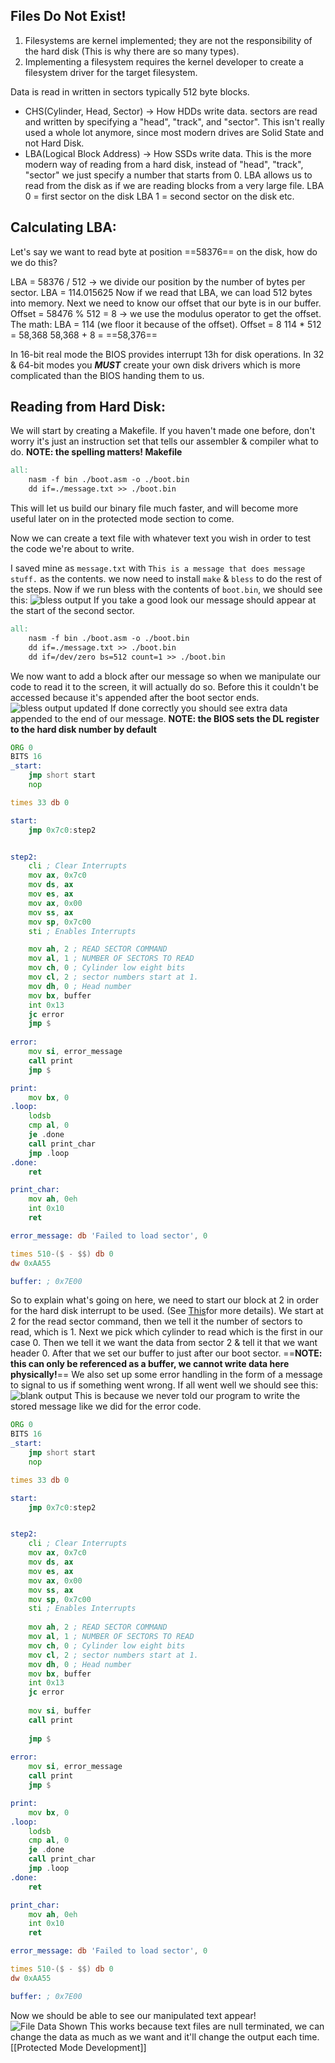 ## Files Do Not Exist!
1. Filesystems are kernel implemented; they are not the responsibility of the hard disk (This is why there are so many types).
2. Implementing a filesystem requires the kernel developer to create a filesystem driver for the target filesystem.

Data is read in written in sectors typically 512 byte blocks.
* CHS(Cylinder, Head, Sector) -> How HDDs write data.
	sectors are read and written by specifying a "head", "track", and "sector".
	This isn't really used a whole lot anymore, since most modern drives are Solid State and not Hard Disk.
* LBA(Logical Block Address) -> How SSDs write data.
	This is the more modern way of reading from a hard disk, instead of "head", "track", "sector"  we just specify a number that starts from 0.
	LBA allows us to read from the disk as if we are reading blocks from a very large file.
	LBA 0 = first sector on the disk
	LBA 1 = second sector on the disk
	etc.

## Calculating LBA:
Let's say we want to read byte at position ==58376== on the disk, how do we do this?

LBA = 58376 / 512 -> we divide our position by the number of bytes per sector.
LBA = 114.015625
Now if we read that LBA, we can load 512 bytes into memory.
Next we need to know our offset that our byte is in our buffer.
Offset = 58476 % 512 = 8 -> we use the modulus operator to get the offset.
The math:
LBA = 114 (we floor it because of the offset).
Offset = 8
114 * 512 = 58,368
58,368 + 8 = ==58,376==

In 16-bit real mode the BIOS provides interrupt 13h for disk operations.
In 32 & 64-bit modes you ***MUST*** create your own disk drivers which is more complicated than the BIOS handing them to us.

## Reading from Hard Disk:
We will start by creating a Makefile. If you haven't made one before, don't worry it's just an instruction set that tells our assembler & compiler what to do. **NOTE: the spelling matters! Makefile**

```Makefile
all:
	nasm -f bin ./boot.asm -o ./boot.bin
	dd if=./message.txt >> ./boot.bin
```
This will let us build our binary file much faster, and will become more useful later on in the protected mode section to come.

Now we can create a text file with whatever text you wish in order to test the code we're about to write.

I saved mine as `message.txt` with `This is a message that does message stuff.` as the contents.
we now need to install `make` & `bless` to do the rest of the steps.
Now if we run bless with the contents of `boot.bin`, we should see this:
![bless output](https://github.com/GuiltedRose/notes/blob/main/pictures/bless-output.png?raw=true)
If you take a good look our message should appear at the start of the second sector.

```Makefile
all:
	nasm -f bin ./boot.asm -o ./boot.bin
	dd if=./message.txt >> ./boot.bin
	dd if=/dev/zero bs=512 count=1 >> ./boot.bin
```
We now want to add a block after our message so when we manipulate our code to read it to the screen, it will actually do so. Before this it couldn't be accessed because it's appended after the boot sector ends.
![bless output updated](https://github.com/GuiltedRose/notes/blob/main/pictures/bless-updated-output.png?raw=true)
If done correctly you should see extra data appended to the end of our message.
**NOTE: the BIOS sets the DL register to the hard disk number by default**
```asm
ORG 0
BITS 16
_start:
	jmp short start
	nop

times 33 db 0

start:
	jmp 0x7c0:step2


step2:
	cli ; Clear Interrupts
	mov ax, 0x7c0
	mov ds, ax
	mov es, ax
	mov ax, 0x00
	mov ss, ax
	mov sp, 0x7c00
	sti ; Enables Interrupts

	mov ah, 2 ; READ SECTOR COMMAND
	mov al, 1 ; NUMBER OF SECTORS TO READ
	mov ch, 0 ; Cylinder low eight bits
	mov cl, 2 ; sector numbers start at 1.
	mov dh, 0 ; Head number
	mov bx, buffer
	int 0x13
	jc error
	jmp $
	
error:
	mov si, error_message
	call print
	jmp $

print:
	mov bx, 0
.loop:
	lodsb
	cmp al, 0
	je .done
	call print_char
	jmp .loop
.done:
	ret

print_char:
	mov ah, 0eh
	int 0x10
	ret

error_message: db 'Failed to load sector', 0

times 510-($ - $$) db 0
dw 0xAA55

buffer: ; 0x7E00
```
So to explain what's going on here, we need to start our block at 2 in order for the hard disk interrupt to be used. (See [This](http://www.ctyme.com/intr/rb-0607.htm)for more details). 
We start at 2 for the read sector command, then we tell it the number of sectors to read, which is 1. Next we pick which cylinder to read which is the first in our case 0. Then we tell it we want the data from sector 2 & tell it that we want header 0. After that we set our buffer to just after our boot sector. ==**NOTE: this can only be referenced as a buffer, we cannot write data here physically!**==
We also set up some error handling in the form of a message to signal to us if something went wrong. If all went well we should see this:
![blank output](https://github.com/GuiltedRose/notes/blob/main/pictures/blank.png?raw=true)
This is because we never told our program to write the stored message like we did for the error code.

```asm
ORG 0
BITS 16
_start:
	jmp short start
	nop

times 33 db 0

start:
	jmp 0x7c0:step2


step2:
	cli ; Clear Interrupts
	mov ax, 0x7c0
	mov ds, ax
	mov es, ax
	mov ax, 0x00
	mov ss, ax
	mov sp, 0x7c00
	sti ; Enables Interrupts
	
	mov ah, 2 ; READ SECTOR COMMAND
	mov al, 1 ; NUMBER OF SECTORS TO READ
	mov ch, 0 ; Cylinder low eight bits
	mov cl, 2 ; sector numbers start at 1.
	mov dh, 0 ; Head number
	mov bx, buffer
	int 0x13
	jc error
	
	mov si, buffer
	call print
	
	jmp $
	
error:
	mov si, error_message
	call print
	jmp $

print:
	mov bx, 0
.loop:
	lodsb
	cmp al, 0
	je .done
	call print_char
	jmp .loop
.done:
	ret

print_char:
	mov ah, 0eh
	int 0x10
	ret

error_message: db 'Failed to load sector', 0

times 510-($ - $$) db 0
dw 0xAA55

buffer: ; 0x7E00
```
Now we should be able to see our manipulated text appear!
![File Data Shown](https://github.com/GuiltedRose/notes/blob/main/pictures/file-input-boot.png?raw=true)
This works because text files are null terminated, we can change the data as much as we want and it'll change the output each time.
[[Protected Mode Development]]
